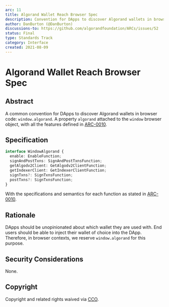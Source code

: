 ```yaml
---
arc: 11
title: Algorand Wallet Reach Browser Spec
description: Convention for DApps to discover Algorand wallets in browser
author: DanBurton (@DanBurton)
discussions-to: https://github.com/algorandfoundation/ARCs/issues/52
status: Final
type: Standards Track
category: Interface
created: 2021-08-09
---
```


# Algorand Wallet Reach Browser Spec

## Abstract

A common convention for DApps to discover Algorand wallets in browser code: `window.algorand`.
A property `algorand` attached to the `window` browser object, with all the features defined in [ARC-0010](./arc-0010.md#specification).

## Specification

```ts
interface WindowAlgorand {
  enable: EnableFunction;
  signAndPostTxns: SignAndPostTxnsFunction;
  getAlgodv2Client: GetAlgodv2ClientFunction;
  getIndexerClient: GetIndexerClientFunction;
  signTxns?: SignTxnsFunction;
  postTxns?: SignTxnsFunction;
}
```

With the specifications and semantics for each function as stated in [ARC-0010](./arc-0010.md#specification).

## Rationale

DApps should be unopinionated about which wallet they are used with. End users should be able to inject their wallet of choice into the DApp. Therefore, in browser contexts, we reserve `window.algorand` for this purpose.

## Security Considerations

None.

## Copyright

Copyright and related rights waived via <a href="https://creativecommons.org/publicdomain/zero/1.0/">CCO</a>.